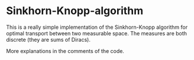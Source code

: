# Sinkhorn-Knopp-algorithm

This is a really simple implementation of the Sinkhorn-Knopp algorithm for optimal transport between two measurable space.
The measures are both discrete (they are sums of Diracs).

More explanations in the comments of the code.
